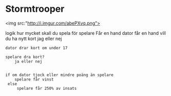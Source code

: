 # Stormtrooper

<img src:"http://i.imgur.com/abePXvq.png">

logik
    hur mycket skall du spela för
            spelare     Får en hand
            dator       får en hand
    vill du ha nytt kort
        jag eller nej
    
    dator drar kort om under 17
            
    spelare dra kort? 
        ja eller nej
    
                           
    if om dator tjock eller mindre poäng än spelare
        spelare får vinst
     else
         spelare får 250% av insats
